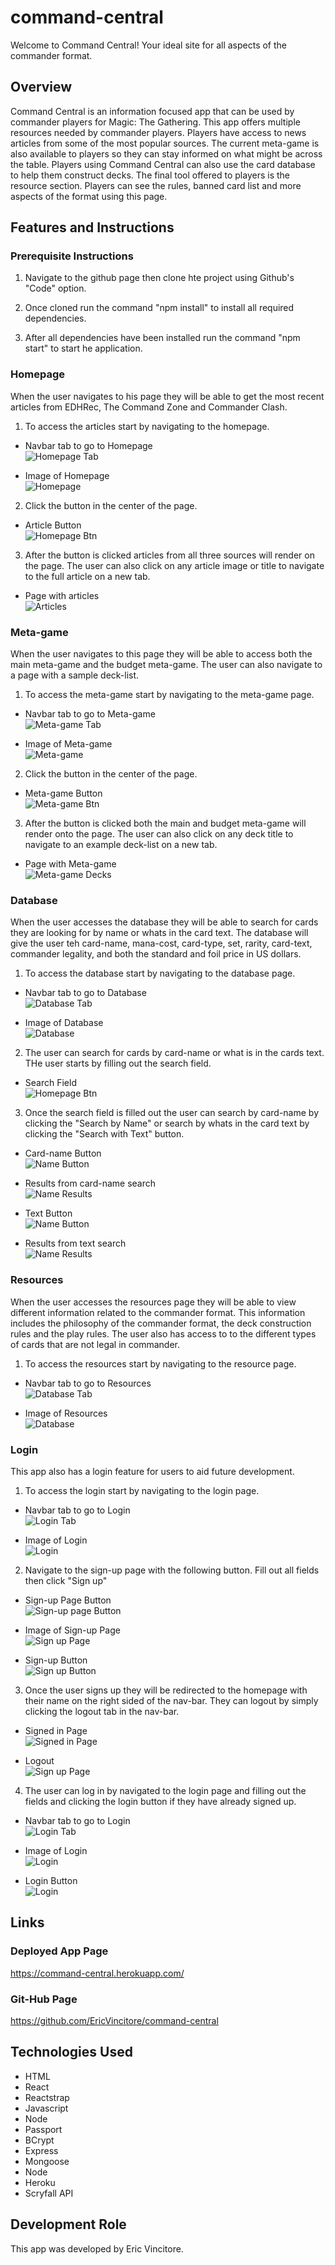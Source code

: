 # command-central

Welcome to Command Central! Your ideal site for all aspects of the commander format.  

## Overview

Command Central is an information focused app that can be used by commander players for Magic: The Gathering. This app offers multiple resources needed by commander players. Players have access to news articles from some of the most popular sources. The current meta-game is also available to players so they can stay informed on what might be across the table. Players using Command Central can also use the card database to help them construct decks. The final tool offered to players is the resource section. Players can see the rules, banned card list and more aspects of the format using this page.  

## Features and Instructions

### Prerequisite Instructions

1. Navigate to the github page then clone hte project using Github's "Code" option.

2. Once cloned run the command "npm install" to install all required dependencies.

3. After all dependencies have been installed run the command "npm start" to start he application.

### Homepage
When the user navigates to his page they will be able to get the most recent articles from EDHRec, The Command Zone and Commander Clash. 

1. To access the articles start by navigating to the homepage.  

*  Navbar tab to go to Homepage  
![Homepage Tab](client/public/images/HomepageBtn.PNG)

* Image of Homepage  
![Homepage](client/public/images/Homepage.PNG)  

2. Click the button in the center of the page.

* Article Button  
![Homepage Btn](client/public/images/artBtn.PNG)  

3. After the button is clicked articles from all three sources will render on the page.  The user can also click on any article image or title to navigate to the full article on a new tab.

* Page with articles  
![Articles](client/public/images/arts.PNG) 

### Meta-game
When the user navigates to this page they will be able to access both the main meta-game and the budget meta-game. The user can also navigate to a page with a sample deck-list. 

1. To access the meta-game start by navigating to the meta-game page.  

*  Navbar tab to go to Meta-game  
![Meta-game Tab](client/public/images/metatab.PNG)

* Image of Meta-game  
![Meta-game](client/public/images/meta.PNG)  

2. Click the button in the center of the page.

* Meta-game Button  
![Meta-game Btn](client/public/images/metaBtn.PNG)  

3. After the button is clicked both the main and budget meta-game will render onto the page.  The user can also click on any deck title to navigate to an example deck-list on a new tab.

* Page with Meta-game  
![Meta-game Decks](client/public/images/metagame.PNG) 

### Database 
When the user accesses the database they will be able to search for cards they are looking for by name or whats in the card text. The database will give the user teh card-name, mana-cost, card-type, set, rarity, card-text, commander legality, and both the standard and foil price in US dollars.

1. To access the database start by navigating to the database page.  

*  Navbar tab to go to Database  
![Database Tab](client/public/images/dataTab.PNG)

* Image of Database  
![Database](client/public/images/dataPage.PNG)  

2. The user can search for cards by card-name or what is in the cards text. THe user starts by filling out the search field. 

* Search Field  
![Homepage Btn](client/public/images/search.PNG)  

3. Once the search field is filled out the user can search by card-name by clicking the "Search by Name" or search by whats in the card text by clicking the "Search with Text" button.

* Card-name Button  
![Name Button](client/public/images/nameBtn.PNG) 

* Results from card-name search  
![Name Results](client/public/images/nameSearch.PNG)  

* Text Button  
![Name Button](client/public/images/textBtn.PNG) 

* Results from text search  
![Name Results](client/public/images/textSearch.PNG)  

### Resources
When the user accesses the resources page they will be able to view different information related to the commander format.  This information includes the philosophy of the commander format, the deck construction rules and the play rules. The user also has access to to the different types of cards that are not legal in commander.

1. To access the resources start by navigating to the resource page.  

*  Navbar tab to go to Resources  
![Database Tab](client/public/images/RecTab.PNG)

* Image of Resources  
![Database](client/public/images/rec.PNG)  

### Login
This app also has a login feature for users to aid future development.

1. To access the login start by navigating to the login page.  

*  Navbar tab to go to Login  
![Login Tab](client/public/images/logTab.PNG)

* Image of Login  
![Login](client/public/images/log.PNG) 

2. Navigate to the sign-up page with the following button. Fill out all fields then click "Sign up" 

*  Sign-up Page Button  
![Sign-up page Button](client/public/images/suBtn.PNG)

* Image of Sign-up Page  
![Sign up Page](client/public/images/su.PNG)  

* Sign-up Button  
![Sign up Button](client/public/images/suf.PNG) 

3.  Once the user signs up they will be redirected to the homepage with their name on the right sided of the nav-bar. They can logout by simply clicking the logout tab in the nav-bar. 

*  Signed in Page  
![Signed in Page](client/public/images/loggedIn.PNG)

* Logout  
![Sign up Page](client/public/images/logout.PNG)  

4. The user can log in by navigated to the login page and filling out the fields and clicking the login button if they have already signed up.

*  Navbar tab to go to Login  
![Login Tab](client/public/images/logTab.PNG)

* Image of Login  
![Login](client/public/images/log.PNG) 

* Login Button  
![Login](client/public/images/liBtn.PNG) 

## Links

### Deployed App Page
 
https://command-central.herokuapp.com/

### Git-Hub Page

https://github.com/EricVincitore/command-central

## Technologies Used

* HTML
* React
* Reactstrap
* Javascript
* Node
* Passport
* BCrypt
* Express
* Mongoose
* Node
* Heroku
* Scryfall API

## Development Role

This app was developed by Eric Vincitore.